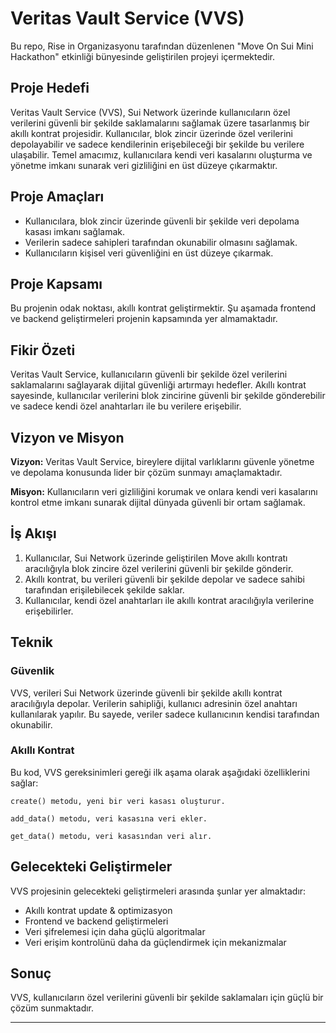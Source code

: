 # Veritas Vault Service (VVS)

Bu repo, Rise in Organizasyonu tarafından düzenlenen "Move On Sui Mini Hackathon" etkinliği bünyesinde geliştirilen projeyi içermektedir.

## Proje Hedefi

Veritas Vault Service (VVS), Sui Network üzerinde kullanıcıların özel verilerini güvenli bir şekilde saklamalarını sağlamak üzere tasarlanmış bir akıllı kontrat projesidir. Kullanıcılar, blok zincir üzerinde özel verilerini depolayabilir ve sadece kendilerinin erişebileceği bir şekilde bu verilere ulaşabilir. Temel amacımız, kullanıcılara kendi veri kasalarını oluşturma ve yönetme imkanı sunarak veri gizliliğini en üst düzeye çıkarmaktır.

## Proje Amaçları

- Kullanıcılara, blok zincir üzerinde güvenli bir şekilde veri depolama kasası imkanı sağlamak.
- Verilerin sadece sahipleri tarafından okunabilir olmasını sağlamak.
- Kullanıcıların kişisel veri güvenliğini en üst düzeye çıkarmak.

## Proje Kapsamı

Bu projenin odak noktası, akıllı kontrat geliştirmektir. Şu aşamada frontend ve backend geliştirmeleri projenin kapsamında yer almamaktadır.

## Fikir Özeti

Veritas Vault Service, kullanıcıların güvenli bir şekilde özel verilerini saklamalarını sağlayarak dijital güvenliği artırmayı hedefler. Akıllı kontrat sayesinde, kullanıcılar verilerini blok zincirine güvenli bir şekilde gönderebilir ve sadece kendi özel anahtarları ile bu verilere erişebilir.

## Vizyon ve Misyon

**Vizyon:** Veritas Vault Service, bireylere dijital varlıklarını güvenle yönetme ve depolama konusunda lider bir çözüm sunmayı amaçlamaktadır.

**Misyon:** Kullanıcıların veri gizliliğini korumak ve onlara kendi veri kasalarını kontrol etme imkanı sunarak dijital dünyada güvenli bir ortam sağlamak.

## İş Akışı

1. Kullanıcılar, Sui Network üzerinde geliştirilen Move akıllı kontratı aracılığıyla blok zincire özel verilerini güvenli bir şekilde gönderir.
2. Akıllı kontrat, bu verileri güvenli bir şekilde depolar ve sadece sahibi tarafından erişilebilecek şekilde saklar.
3. Kullanıcılar, kendi özel anahtarları ile akıllı kontrat aracılığıyla verilerine erişebilirler.

## Teknik

### Güvenlik

VVS, verileri Sui Network üzerinde güvenli bir şekilde akıllı kontrat aracılığıyla depolar. Verilerin sahipliği, kullanıcı adresinin özel anahtarı kullanılarak yapılır. Bu sayede, veriler sadece kullanıcının kendisi tarafından okunabilir.

### Akıllı Kontrat

Bu kod, VVS gereksinimleri gereği ilk aşama olarak aşağıdaki özelliklerini sağlar:

```
create() metodu, yeni bir veri kasası oluşturur.

add_data() metodu, veri kasasına veri ekler.

get_data() metodu, veri kasasından veri alır.
```
## Gelecekteki Geliştirmeler

VVS projesinin gelecekteki geliştirmeleri arasında şunlar yer almaktadır:

- Akıllı kontrat update & optimizasyon
- Frontend ve backend geliştirmeleri
- Veri şifrelemesi için daha güçlü algoritmalar
- Veri erişim kontrolünü daha da güçlendirmek için mekanizmalar


## Sonuç
VVS, kullanıcıların özel verilerini güvenli bir şekilde saklamaları için güçlü bir çözüm sunmaktadır.

---
